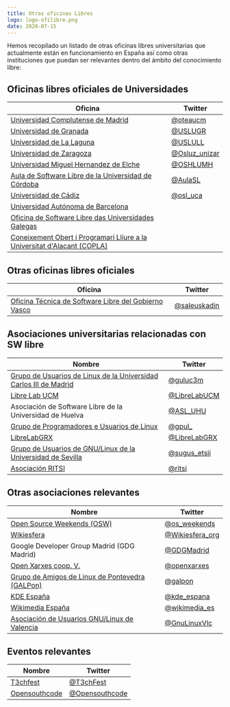 ```yaml
---
title: Otras oficinas Libres
logo: logo-ofilibre.png
date: 2020-07-15
---
```

Hemos recopilado un listado de otras oficinas libres universitarias que actualmente están en funcionamiento en España así como otras instituciones que puedan ser relevantes dentro del ámbito del conocimiento libre:

## Oficinas libres oficiales de Universidades 

| Oficina | Twitter |
| --- | --- |
| [Universidad Complutense de Madrid](https://www.ucm.es/oficina-de-software-libre/) | [@oteaucm](https://twitter.com/oteaucm) | 
| [Universidad de Granada](https://osl.ugr.es/) | [@USLUGR](https://twitter.com/OSLUGR) |
| [Universidad de La Laguna](https://osl.ull.es/) | [@USLULL](https://twitter.com/OSLULL) |
| [Universidad de Zaragoza](https://osluz.unizar.es/) | [@Osluz_unizar](https://twitter.com/Osluz_unizar) | 
| [Universidad Miguel Hernandez de Elche](https://oshl.edu.umh.es/) | [@OSHLUMH](https://twitter.com/OSHLUMH) |
| [Aula de Software Libre de la Universidad de Córdoba](https://www.uco.es/aulasoftwarelibre/) | [@AulaSL](https://twitter.com/AulaSL) |
| [Universidad de Cádiz](https://osluca.uca.es/) | [@osl_uca](https://twitter.com/osl_uca)|
| [Universidad Autónoma de Barcelona](https://opl.uab.es/) | |
| [Oficina de Software Libre das Universidades Galegas](http://osl.cixug.es/) | 
| [Coneixement Obert i Programari Lliure a la Universitat d'Alacant (COPLA)](https://blogs.ua.es/copla/) | 


## Otras oficinas libres oficiales

| Oficina | Twitter |
| --- | --- | 
| [Oficina Técnica de Software Libre del Gobierno Vasco](http://www.euskadi.eus/gobierno-vasco/software-libre/inicio/) | [@saleuskadin](https://twitter.com/saleuskadin) |


## Asociaciones universitarias relacionadas con SW libre

| Nombre | Twitter |
| --- | --- | 
| [Grupo de Usuarios de Linux de la Universidad Carlos III de Madrid](https://gul.es/) | [@guluc3m](https://twitter.com/guluc3m) | 
| [Libre Lab UCM](https://osl.ugr.es/) | [@LibreLabUCM](https://twitter.com/LibreLabUCM) |
| Asociación de Software Libre de la Universidad de Huelva | [@ASL_UHU](https://twitter.com/ASL_UHU) | 
| [Grupo de Programadores e Usuarios de Linux](https://www.gpul.org/) | [@gpul_](https://twitter.com/gpul_) | 
| [LibreLabGRX](https://librelabgrx.cc/) | [@LibreLabGRX](https://twitter.com/LibreLabGRX) | 
| [Grupo de Usuarios de GNU/Linux de la Universidad de Sevilla](https://sugus.eii.us.es/) | [@sugus_etsii](https://twitter.com/sugus_etsii) |
| [Asociación RITSI](https://ritsi.org/) | [@ritsi](https://twitter.com/ritsi) | 


## Otras asociaciones relevantes

| Nombre | Twitter | 
| --- | --- |
| [Open Source Weekends (OSW)](http://osweekends.com/) | [@os_weekends](https://twitter.com/os_weekends)| 
| [Wikiesfera](https://t.co/DASmA3Ka7P?amp=1) | [@Wikiesfera_org](https://twitter.com/Wikiesfera_org) | 
| Google Developer Group Madrid (GDG Madrid) | [@GDGMadrid](https://twitter.com/GDGMadrid) | 
| [Open Xarxes coop. V.](http://openxarxes.com/) | [@openxarxes](https://twitter.com/openxarxes) |
| [Grupo de Amigos de Linux de Pontevedra (GALPon)](https://www.galpon.org) | [@galpon](https://twitter.com/galpon) | 
| [KDE España](https://www.kde-espana.org) | [@kde_espana](https://twitter.com/kde_espana) | 
| [Wikimedia España](https://www.wikimedia.es/) | [@wikimedia_es](https://twitter.com/wikimedia_es) | 
| [Asociación de Usuarios GNU/Linux de Valencia](https://gnulinuxvalencia.org/) | [@GnuLinuxVlc](https://twitter.com/GnuLinuxVlc) | 


## Eventos relevantes

| Nombre | Twitter | 
| --- | --- | 
| [T3chfest](https://t3chfest.es/) | [@T3chFest](https://twitter.com/T3chFest) | 
| [Opensouthcode](https://www.opensouthcode.org) | [@Opensouthcode](https://twitter.com/Opensouthcode) | 

